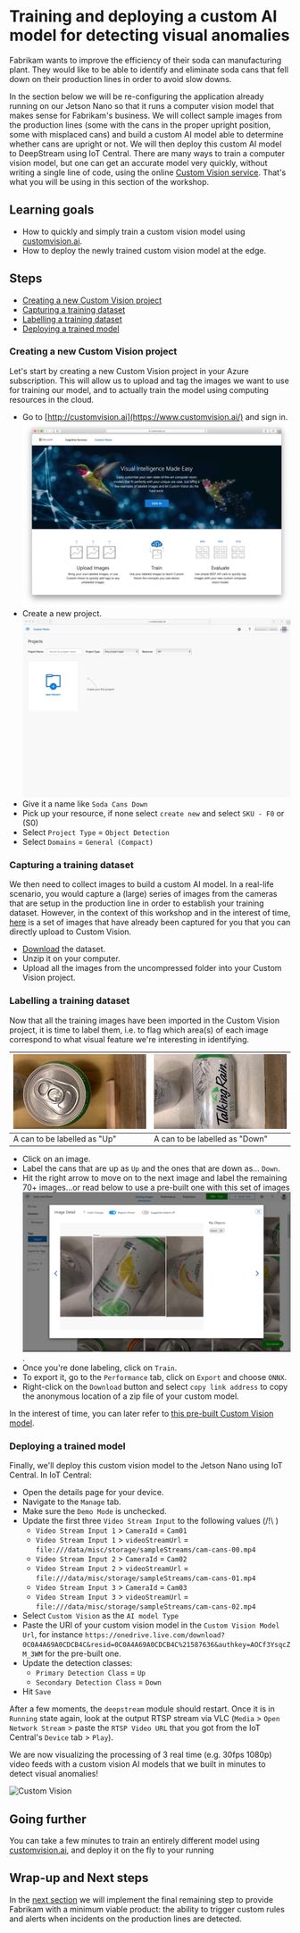# Training and deploying a custom AI model for detecting visual anomalies <!-- omit in toc -->

Fabrikam wants to improve the efficiency of their soda can manufacturing plant. They would like to be able to identify and eliminate soda cans that fell down on their production lines in order to avoid slow downs.

In the section below we will be re-configuring the application already running on our Jetson Nano so that it runs a computer vision model that makes sense for Fabrikam's business. We will collect sample images from the production lines (some with the cans in the proper upright position, some with misplaced cans) and build a custom AI model able to determine whether cans are upright or not. We will then deploy this custom AI model to DeepStream using IoT Central. There are many ways to train a computer vision model, but one can get an accurate model very quickly, without writing a single line of code, using the online [Custom Vision service](https://www.customvision.ai/). That's what you will be using in this section of the workshop.

## Learning goals <!-- omit in toc -->

- How to quickly and simply train a custom vision model using [customvision.ai](https://customvision.ai).
- How to deploy the newly trained custom vision model at the edge.

## Steps <!-- omit in toc -->

- [Creating a new Custom Vision project](#creating-a-new-custom-vision-project)
- [Capturing a training dataset](#capturing-a-training-dataset)
- [Labelling a training dataset](#labelling-a-training-dataset)
- [Deploying a trained model](#deploying-a-trained-model)

### Creating a new Custom Vision project

Let's start by creating a new Custom Vision project in your Azure subscription. This will allow us to upload and tag the images we want to use for training our model, and to actually train the model using computing resources in the cloud. 

- Go to [http://customvision.ai](https://www.customvision.ai/) and sign in.  
  ![Home page of the Custom Vision website](assets/custom-vision-ai-homepage.png)
- Create a new project.  
  ![Create a new Custom Vision project](assets/create-new-custom-vision-project.png)
- Give it a name like `Soda Cans Down`
- Pick up your resource, if none select `create new` and select `SKU - F0` or (S0)
- Select `Project Type` = `Object Detection`
- Select `Domains` = `General (Compact)`

### Capturing a training dataset

We then need to collect images to build a custom AI model. In a real-life scenario, you would capture a (large) series of images from the cameras that are setup in the production line in order to establish your training dataset. However, in the context of this workshop and in the interest of time, [here](https://1drv.ms/u/s!AEzLzaBpSgoMo-1l) is a set of images that have already been captured for you that you can directly upload to Custom Vision. 

- [Download](https://1drv.ms/u/s!AEzLzaBpSgoMo-1l) the dataset.
- Unzip it on your computer.
- Upload all the images from the uncompressed folder into your Custom Vision project.

### Labelling a training dataset

Now that all the training images have been imported in the Custom Vision project, it is time to label them, i.e. to flag which area(s) of each image correspond to what visual feature we're interesting in identifying. 

| ![Custom Vision](./assets/soda_up.jpg "A can to be labelled as 'Up'")  | ![Custom Vision](./assets/soda_down.jpg "A can to be labelled as 'Down'") |
|------------------------------------------------------------------------|-----------------------------------------------------------------------|
| A can to be labelled as "Up"                                           | A can to be labelled as "Down"                                        |

- Click on an image.
- Label the cans that are up as `Up` and the ones that are down as... `Down`.
- Hit the right arrow to move on to the next image and label the remaining 70+ images...or read below to use a pre-built one with this set of images  
  ![Labelling in Custom Vision](./assets/CV-Labelling.png "Labelling in Custom Vision").
- Once you're done labeling, click on `Train`.
- To export it, go to the `Performance` tab, click on `Export` and choose `ONNX`.
- Right-click on the `Download` button and select `copy link address` to copy the anonymous location of a zip file of your custom model.

In the interest of time, you can later refer to [this pre-built Custom Vision model](https://onedrive.live.com/download?0C0A4A69A0CDCB4C&resid=0C0A4A69A0CDCB4C%21587636&authkey=AOCf3YsqcZM_3WM).

### Deploying a trained model

Finally, we'll deploy this custom vision model to the Jetson Nano using IoT Central. In IoT Central:

- Open the details page for your device.
- Navigate to the `Manage` tab.
- Make sure the `Demo Mode` is unchecked.
- Update the first three `Video Stream Input` to the following values (/!\ )
  - `Video Stream Input 1` > `CameraId` = `Cam01`
  - `Video Stream Input 1` > `videoStreamUrl` = `file:///data/misc/storage/sampleStreams/cam-cans-00.mp4`
  - `Video Stream Input 2` > `CameraId` = `Cam02`
  - `Video Stream Input 2` > `videoStreamUrl` = `file:///data/misc/storage/sampleStreams/cam-cans-01.mp4`
  - `Video Stream Input 3` > `CameraId` = `Cam03`
  - `Video Stream Input 3` > `videoStreamUrl` = `file:///data/misc/storage/sampleStreams/cam-cans-02.mp4`  
- Select `Custom Vision` as the `AI model Type`
- Paste the URI of your custom vision model in the `Custom Vision Model Url`, for instance `https://onedrive.live.com/download?0C0A4A69A0CDCB4C&resid=0C0A4A69A0CDCB4C%21587636&authkey=AOCf3YsqcZM_3WM` for the pre-built one.
- Update the detection classes:
  -  `Primary Detection Class` = `Up`
  - `Secondary Detection Class` = `Down`
- Hit `Save`


After a few moments, the `deepstream` module should restart. Once it is in `Running` state again, look at the output RTSP stream via VLC (`Media` > `Open Network Stream` > paste the `RTSP Video URL` that you got from the IoT Central's `Device` tab > `Play`).

We are now visualizing the processing of 3 real time (e.g. 30fps 1080p) video feeds with a custom vision AI models that we built in minutes to detect visual anomalies!

![Custom Vision](./assets/sodaCans.png "3 soda cans manufacturing lines are being monitored with a custom AI model built with Custom Vision")

## Going further <!-- omit in toc -->

You can take a few minutes to train an entirely different model using [customvision.ai](https://customvision.ai), and deploy it on the fly to your running 

## Wrap-up and Next steps <!-- omit in toc -->

In the [next section](../step-step-005-sending-alerts/) we will implement the final remaining step to provide Fabrikam with a minimum viable product: the ability to trigger custom rules and alerts when incidents on the production lines are detected.